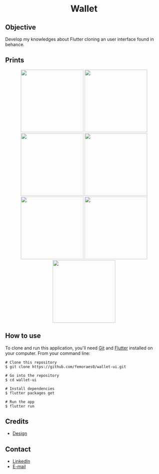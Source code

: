
<h1 align="center">Wallet</h1>

## Objective
Develop my knowledges about Flutter cloning an user interface found in behance.

## Prints

<p align="center">
<img width="200" src="https://i.pinimg.com/originals/d7/61/9f/d7619f5d797642fa311b9e391c87f5aa.png"/>
<img width="200" src="https://i.pinimg.com/originals/ef/b9/49/efb949dfcd6e772a0fa2cad65125f477.png"/>
<img width="200" src="https://i.pinimg.com/originals/59/08/81/590881eceb4a971c1601b1e66e5f5c3f.png"/>
<img width="200" src="https://i.pinimg.com/originals/ec/cb/0b/eccb0b25e618d060be0e8ab905d6727a.png"/>
<img width="200" src="https://i.pinimg.com/originals/0a/90/85/0a9085e8cd19ee09f4b668cb832af4c6.png"/>
<img width="200" src="https://i.pinimg.com/originals/b0/f4/3c/b0f43ced0cd846a4262d6d102941ebd6.png"/>
<img width="200" src="https://i.pinimg.com/originals/cf/a8/27/cfa82797eba0ee1ec6cf83626e7b9f2e.png"/>
</p>

## How to use

To clone and run this application, you'll need [Git](https://git-scm.com/downloads) and [Flutter](https://flutter.dev/docs/get-started/install) installed on your computer. From your command line:

```$bash
# Clone this repository
$ git clone https://github.com/femoraes0/wallet-ui.git

# Go into the repository
$ cd wallet-ui

# Install dependencies
$ flutter packages get

# Run the app
$ flutter run
```

## Credits
  - <a target="_blank" href="https://www.behance.net/gallery/56512263/Wallet-Banking-App?tracking_source=curated_galleries_list">Design</a>

## Contact
  - <a target="_blank" href="https://www.linkedin.com/in/fernando-moraes-48a26916a/">LinkedIn</a>
  - <a target="_blank" href="mailto:fernandomoraes.lopes@gmail.com">E-mail</a>